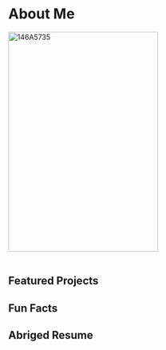 # About Me
<a href="https://ibb.co/RPbV3Yz"><img src="https://i.ibb.co/DkWS9z5/146A5735.jpg" alt="146A5735" border="0" width="300" 
     height="440"></a><br /><a target='_blank' href='https://de.imgbb.com/'></a><br />

## Featured Projects

## Fun Facts

## Abriged Resume
